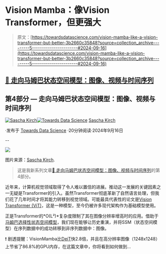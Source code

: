 # Vision Mamba：像Vision Transformer，但更强大

> 原文：[https://towardsdatascience.com/vision-mamba-like-a-vision-transformer-but-better-3b2660c35848?source=collection_archive---------5-----------------------#2024-09-16](https://towardsdatascience.com/vision-mamba-like-a-vision-transformer-but-better-3b2660c35848?source=collection_archive---------5-----------------------#2024-09-16)

## [🐍 走向马姆巴状态空间模型：图像、视频与时间序列](https://towardsdatascience.com/tagged/mamba-image-video-signal)

## 第4部分 — 走向马姆巴状态空间模型：图像、视频与时间序列

[](https://medium.com/@SaschaKirch?source=post_page---byline--3b2660c35848--------------------------------)[![Sascha Kirch](../Images/a0d45da9dc9c602075b2810786c660c9.png)](https://medium.com/@SaschaKirch?source=post_page---byline--3b2660c35848--------------------------------)[](https://towardsdatascience.com/?source=post_page---byline--3b2660c35848--------------------------------)[![Towards Data Science](../Images/a6ff2676ffcc0c7aad8aaf1d79379785.png)](https://towardsdatascience.com/?source=post_page---byline--3b2660c35848--------------------------------) [Sascha Kirch](https://medium.com/@SaschaKirch?source=post_page---byline--3b2660c35848--------------------------------)

·发布于 [Towards Data Science](https://towardsdatascience.com/?source=post_page---byline--3b2660c35848--------------------------------) ·20分钟阅读·2024年9月16日

--

![](../Images/7c83682cee1e25a2932aff0e19416df2.png)

图片来源：[Sascha Kirch](https://medium.com/@SaschaKirch).

> 这是我新系列文章[🐍 走向马姆巴状态空间模型：图像、视频与时间序列](https://medium.com/@SaschaKirch/list/mamba-state-space-models-for-images-videos-and-timeseries-861ae0ad08fb)的第4部分。

近年来，计算机视觉领域取得了令人难以置信的进展。推动这一发展的关键因素之一无疑是Transformer的引入。虽然Transformer彻底革新了自然语言处理，但我们花了几年时间才将其能力转移到视觉领域。可能最具代表性的论文是[Vision Transformer (ViT)](https://arxiv.org/abs/2010.11929)，这是一种模型，至今仍被许多现代架构作为基础模型使用。

正是Transformer的*O(L²)*复杂度限制了其在图像分辨率增高时的应用。借助于[马姆巴选择性状态空间模型](https://medium.com/towards-data-science/here-comes-mamba-the-selective-state-space-model-435e5d17a451?sk=602b692eda48c19b2b2f4b0a7198bbcb)，我们现在能够让历史重演，并将SSM（状态空间模型）在序列数据中的成功转移到非序列数据中：图像。

❗ 剧透提醒：VisionMamba比[DeiT](https://arxiv.org/abs/2012.12877)快2.8倍，并且在高分辨率图像（1248x1248）上节省了86.8%的GPU内存，在这篇文章中，你将看到如何做到…

